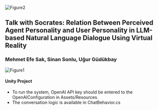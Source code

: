 ![Figure2](https://github.com/user-attachments/assets/ec7b533b-28d7-4d92-a623-aa8355be3476)

## Talk with Socrates: Relation Between Perceived Agent Personality and User Personality in LLM-based Natural Language Dialogue Using Virtual Reality
### Mehmet Efe Sak, Sinan Sonlu, Uğur Güdükbay

![Figure1](https://github.com/user-attachments/assets/92c954a2-b0c0-4ab5-97ee-a2e60193aec0)

#### Unity Project
- To run the system, OpenAI API key should be entered to the OpenAIConfiguration in Assets/Resources.
- The conversation logic is available in ChatBehavior.cs
